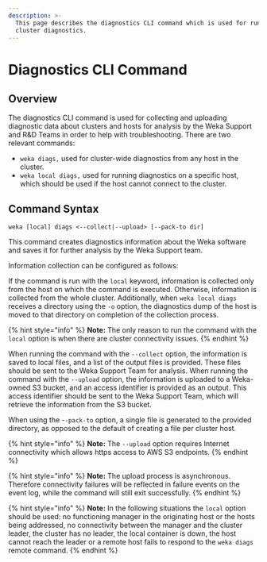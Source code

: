 ```yaml
---
description: >-
  This page describes the diagnostics CLI command which is used for running
  cluster diagnostics.
---
```


# Diagnostics CLI Command

## Overview

The diagnostics CLI command is used for collecting and uploading diagnostic data about clusters and hosts for analysis by the Weka Support and R&D Teams in order to help with troubleshooting. There are two relevant commands:

* `weka diags,` used for cluster-wide diagnostics from any host in the cluster.
* `weka local diags,` used for running diagnostics on a specific host, which should be used if the host cannot connect to the cluster.

## Command Syntax

```text
weka [local] diags <--collect|--upload> [--pack-to dir]
```

This command creates diagnostics information about the Weka software and saves it for further analysis by the Weka Support team.

Information collection can be configured as follows:

If the command is run with the `local` keyword, information is collected only from the host on which the command is executed. Otherwise, information is collected from the whole cluster. Additionally, when `weka local diags` receives a directory using the `-o` option, the diagnostics dump of the host is moved to that directory on completion of the collection process.

{% hint style="info" %}
**Note:** The only reason to run the command with the `local` option is when there are cluster connectivity issues.
{% endhint %}

When running the command with the `--collect` option, the information is saved to local files, and a list of the output files is provided. These files should be sent to the Weka Support Team for analysis. When running the command with the `--upload` option, the information is uploaded to a Weka-owned S3 bucket, and an access identifier is provided as an output. This access identifier should be sent to the Weka Support Team, which will retrieve the information from the S3 bucket.

When using the -`-pack-to` option, a single file is generated to the provided directory, as opposed to the default of creating a file per cluster host.

{% hint style="info" %}
**Note:** The `--upload` option requires Internet connectivity which allows https access to AWS S3 endpoints.
{% endhint %}

{% hint style="info" %}
**Note:** The upload process is asynchronous. Therefore connectivity failures will be reflected in failure events on the event log, while the command will still exit successfully.
{% endhint %}

{% hint style="info" %}
**Note:** In the following situations the `local` option should be used: no functioning manager in the originating host or the hosts being addressed, no connectivity between the manager and the cluster leader, the cluster has no leader, the local container is down, the host cannot reach the leader or a remote host fails to respond to the `weka diags` remote command.
{% endhint %}

